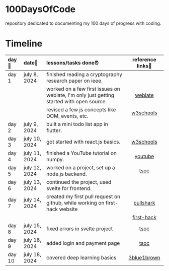 # 100DaysOfCode
repository dedicated to documenting my 100 days of progress with coding.

# Timeline
| day📌 | date📆 | lessons/tasks done⏰ | reference links🔗 |
|:------|:-------|:---------------------|:-------------------:|
| day 1 | july 8, 2024 | finished reading a cryptography research paper on ieee. |  |
|  |  |  worked on a few first issues on weblate, I'm only just getting started with open source. | [weblate](https://github.com/Incharajayaram/weblate) |
|  |  |  revised a few js concepts like DOM, events, etc. | [w3schools](https://www.w3schools.com/js/js_htmldom.asp) |
| day 2 | july 9, 2024 | built a mini todo list app in flutter. |  |
| day 3 | july 10, 2024 | got started with react.js basics.  | [w3schools](https://www.w3schools.com/react/default.asp) |
| day 4 | july 11, 2024 | finished a YouTube tutorial on numpy. | [youtube](https://youtu.be/9JUAPgtkKpI?si=9hyiFPc00H2YPnz2) |
| day 5 | july 12, 2024 | worked on a project, set up a node.js backend. | [tsoc](https://github.com/Incharajayaram/sveltekit-fullstack-demo) |
| day 6 | july 13, 2024 | continued the project, used svelte for frontend. |  | 
| day 7 | july 14, 2024 | created my first pull request on github, while working on first-hack website | [pullshark](https://github.com/users/Incharajayaram/achievements/pull-shark) |
|   |    |   | [first-hack](https://github.com/Incharajayaram/First-Hack) | 
| day 8 | july 15, 2024 | fixed errors in svelte project | [tsoc](https://github.com/Incharajayaram/sveltekit-fullstack-demo)|
| day 9 | july 16, 2024 | added login and payment page | [tsoc](https://github.com/Incharajayaram/sveltekit-fullstack-demo) |
| day 10 | july 18, 2024 | covered deep learning basics | [3blue1brown](https://youtube.com/playlist?list=PLZHQObOWTQDNU6R1_67000Dx_ZCJB-3pi&si=tGilEgEJhgc6Qewz) |
